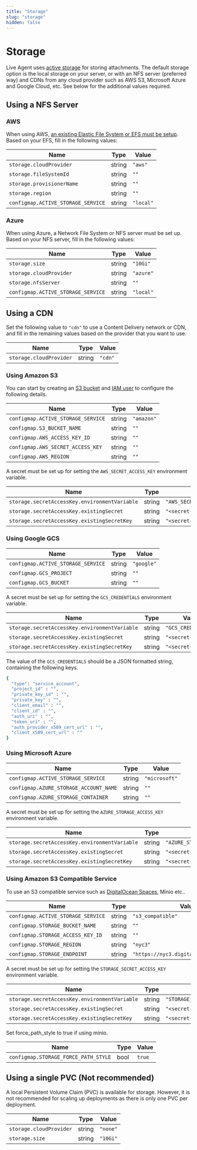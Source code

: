 ```yaml
---
title: "Storage" 
slug: "storage"
hidden: false 
---
```


# Storage

Live Agent uses [active storage](https://edgeguides.rubyonrails.org/active_storage_overview.html) for storing attachments. The default storage option is the local storage on your server, or with an NFS server (preferred way) and CDNs from any cloud provider such as AWS S3, Microsoft Azure and Google Cloud, etc. See below for the additional values required.

## Using a NFS Server

### AWS

When using AWS, [an existing Elastic File System or EFS must be setup](https://aws.amazon.com/efs/). Based on your EFS, fill in the following values:

| Name                               | Type   | Value       |
|------------------------------------|--------|-------------|
| `storage.cloudProvider`            | string | `"aws"`     |
| `storage.fileSystemId`             | string | `""`        |
| `storage.provisionerName`          | string | `""`        |
| `storage.region`                   | string | `""`        |
| `configmap.ACTIVE_STORAGE_SERVICE` | string | `"local"`   |

### Azure

When using Azure, a Network File System or NFS server must be set up. Based on your NFS server, fill in the following values:

| Name                               | Type   | Value     |
|------------------------------------|--------|-----------|
| `storage.size`                     | string | `"10Gi"`  |
| `storage.cloudProvider`            | string | `"azure"` |
| `storage.nfsServer`                | string | `""`      |
| `configmap.ACTIVE_STORAGE_SERVICE` | string | `"local"` |

## Using a CDN

Set the following value to `"cdn"` to use a Content Delivery network or CDN, and fill in the remaining values based on the provider that you want to use.

| Name                    | Type   | Value   |
|-------------------------|--------|---------|
| `storage.cloudProvider` | string | `"cdn"` |

[//]: <> (Commented for now as this is for thought for assets in the live chat widget attachments from Chatwoot)
[//]: <> (## Using CDN for asset delivery)
[//]: <> (If you have a high traffic website, we recommend to setup CDN for your asset delivery.)

[//]: <> (| Name            | Type | Value | )
[//]: <> (| --------------- | ----- | ---- | )
[//]: <> (| `configmap.ASSET_CDN_HOST` | string | `"<distribution>.cloudfront.net"` |)

### Using Amazon S3

You can start by creating an [S3 bucket](https://docs.aws.amazon.com/AmazonS3/latest/gsg/CreatingABucket.html)
and [IAM user](https://docs.aws.amazon.com/IAM/latest/UserGuide/id_users_create.html)
to configure the following details.

| Name                               | Type   | Value      |
|------------------------------------|--------|------------|
| `configmap.ACTIVE_STORAGE_SERVICE` | string | `"amazon"` |
| `configmap.S3_BUCKET_NAME`         | string | `""`       |
| `configmap.AWS_ACCESS_KEY_ID`      | string | `""`       |
| `configmap.AWS_SECRET_ACCESS_KEY`  | string | `""`       |
| `configmap.AWS_REGION`             | string | `""`       |

A secret must be set up for setting the `AWS_SECRET_ACCESS_KEY` environment variable.

| Name                                          | Type   | Value                     |
|-----------------------------------------------|--------|---------------------------|
| `storage.secretAccessKey.environmentVariable` | string | `"AWS_SECRET_ACCESS_KEY"` |
| `storage.secretAccessKey.existingSecret`      | string | `"<secret-name>"`         |
| `storage.secretAccessKey.existingSecretKey`   | string | `"<secret-key>"`          |

### Using Google GCS

| Name                               | Type   | Value      | 
|------------------------------------|--------|------------|
| `configmap.ACTIVE_STORAGE_SERVICE` | string | `"google"` |
| `configmap.GCS_PROJECT`            | string | `""`       |
| `configmap.GCS_BUCKET`             | string | `""`       |

A secret must be set up for setting the `GCS_CREDENTIALS` environment variable. 

| Name                                          | Type   | Value               |
|-----------------------------------------------|--------|---------------------|
| `storage.secretAccessKey.environmentVariable` | string | `"GCS_CREDENTIALS"` |
| `storage.secretAccessKey.existingSecret`      | string | `"<secret-name>"`   |
| `storage.secretAccessKey.existingSecretKey`   | string | `"<secret-key>"`    |

The value of the `GCS_CREDENTIALS` should be a JSON formatted string, containing the following keys.

```bash
{
  "type": "service_account",
  "project_id" : "",
  "private_key_id" : "",
  "private_key" : "",
  "client_email" : "",
  "client_id" : "",
  "auth_uri" : "",
  "token_uri" : "",
  "auth_provider_x509_cert_url" : "",
  "client_x509_cert_url" : ""
}
```

### Using Microsoft Azure

| Name                                   | Type   | Value         |
|----------------------------------------|--------|---------------|
| `configmap.ACTIVE_STORAGE_SERVICE`     | string | `"microsoft"` |
| `configmap.AZURE_STORAGE_ACCOUNT_NAME` | string | `""`          |
| `configmap.AZURE_STORAGE_CONTAINER`    | string | `""`          |

A secret must be set up for setting the `AZURE_STORAGE_ACCESS_KEY` environment variable. 

| Name                                          | Type   | Value                        |
|-----------------------------------------------|--------|------------------------------|
| `storage.secretAccessKey.environmentVariable` | string | `"AZURE_STORAGE_ACCESS_KEY"` |
| `storage.secretAccessKey.existingSecret`      | string | `"<secret-name>"`            |
| `storage.secretAccessKey.existingSecretKey`   | string | `"<secret-key>"`             |

### Using Amazon S3 Compatible Service

To use an S3 compatible service such as [DigitalOcean Spaces](https://www.digitalocean.com/docs/spaces/resources/s3-sdk-examples/#configure-a-client), Minio etc..

| Name                               | Type   | Value                                   |
|------------------------------------|--------|-----------------------------------------|
| `configmap.ACTIVE_STORAGE_SERVICE` | string | `"s3_compatible"`                       |
| `configmap.STORAGE_BUCKET_NAME`    | string | `""`                                    |
| `configmap.STORAGE_ACCESS_KEY_ID`  | string | `""`                                    |
| `configmap.STORAGE_REGION`         | string | `"nyc3"`                                |
| `configmap.STORAGE_ENDPOINT`       | string | `"https://nyc3.digitaloceanspaces.com"` |

A secret must be set up for setting the `STORAGE_SECRET_ACCESS_KEY` environment variable. 

| Name                                          | Type   | Value                         |
|-----------------------------------------------|--------|-------------------------------|
| `storage.secretAccessKey.environmentVariable` | string | `"STORAGE_SECRET_ACCESS_KEY"` |
| `storage.secretAccessKey.existingSecret`      | string | `"<secret-name>"`             |
| `storage.secretAccessKey.existingSecretKey`   | string | `"<secret-key>"`              |

Set force_path_style to true if using minio.

| Name                                 | Type | Value  |
|--------------------------------------|------|--------|
| `configmap.STORAGE_FORCE_PATH_STYLE` | bool | `true` |

## Using a single PVC (Not recommended)

A local Persistent Volume Claim (PVC) is available for storage. However, it is not recommended for scaling up deployments as there is only one PVC per deployment. 

| Name                    | Type           | Value      |
|-------------------------|----------------|------------|
| `storage.cloudProvider` | string         | `"none"`   |
| `storage.size`          | string         | `"10Gi"`   |